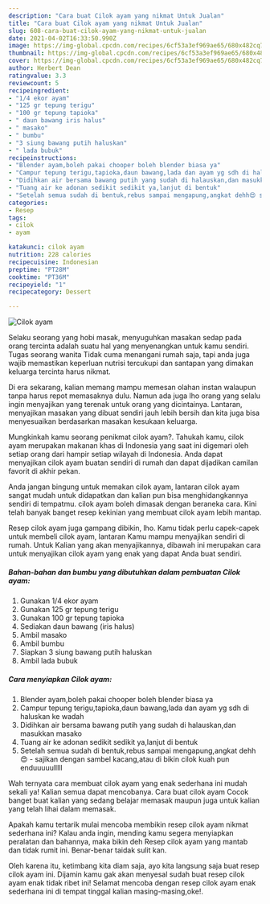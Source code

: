 ```yaml
---
description: "Cara buat Cilok ayam yang nikmat Untuk Jualan"
title: "Cara buat Cilok ayam yang nikmat Untuk Jualan"
slug: 608-cara-buat-cilok-ayam-yang-nikmat-untuk-jualan
date: 2021-04-02T16:33:50.990Z
image: https://img-global.cpcdn.com/recipes/6cf53a3ef969ae65/680x482cq70/cilok-ayam-foto-resep-utama.jpg
thumbnail: https://img-global.cpcdn.com/recipes/6cf53a3ef969ae65/680x482cq70/cilok-ayam-foto-resep-utama.jpg
cover: https://img-global.cpcdn.com/recipes/6cf53a3ef969ae65/680x482cq70/cilok-ayam-foto-resep-utama.jpg
author: Herbert Dean
ratingvalue: 3.3
reviewcount: 5
recipeingredient:
- "1/4 ekor ayam"
- "125 gr tepung terigu"
- "100 gr tepung tapioka"
- " daun bawang iris halus"
- " masako"
- " bumbu"
- "3 siung bawang putih haluskan"
- " lada bubuk"
recipeinstructions:
- "Blender ayam,boleh pakai chooper boleh blender biasa ya"
- "Campur tepung terigu,tapioka,daun bawang,lada dan ayam yg sdh di haluskan ke wadah"
- "Didihkan air bersama bawang putih yang sudah di halauskan,dan masukkan masako"
- "Tuang air ke adonan sedikit sedikit ya,lanjut di bentuk"
- "Setelah semua sudah di bentuk,rebus sampai mengapung,angkat dehh😍 sajikan dengan sambel kacang,atau di bikin cilok kuah pun enduuuuulllll"
categories:
- Resep
tags:
- cilok
- ayam

katakunci: cilok ayam 
nutrition: 228 calories
recipecuisine: Indonesian
preptime: "PT28M"
cooktime: "PT36M"
recipeyield: "1"
recipecategory: Dessert

---
```



![Cilok ayam](https://img-global.cpcdn.com/recipes/6cf53a3ef969ae65/680x482cq70/cilok-ayam-foto-resep-utama.jpg)

Selaku seorang yang hobi masak, menyuguhkan masakan sedap pada orang tercinta adalah suatu hal yang menyenangkan untuk kamu sendiri. Tugas seorang  wanita Tidak cuma menangani rumah saja, tapi anda juga wajib memastikan keperluan nutrisi tercukupi dan santapan yang dimakan keluarga tercinta harus nikmat.

Di era  sekarang, kalian memang mampu memesan olahan instan walaupun tanpa harus repot memasaknya dulu. Namun ada juga lho orang yang selalu ingin menyajikan yang terenak untuk orang yang dicintainya. Lantaran, menyajikan masakan yang dibuat sendiri jauh lebih bersih dan kita juga bisa menyesuaikan berdasarkan masakan kesukaan keluarga. 



Mungkinkah kamu seorang penikmat cilok ayam?. Tahukah kamu, cilok ayam merupakan makanan khas di Indonesia yang saat ini digemari oleh setiap orang dari hampir setiap wilayah di Indonesia. Anda dapat menyajikan cilok ayam buatan sendiri di rumah dan dapat dijadikan camilan favorit di akhir pekan.

Anda jangan bingung untuk memakan cilok ayam, lantaran cilok ayam sangat mudah untuk didapatkan dan kalian pun bisa menghidangkannya sendiri di tempatmu. cilok ayam boleh dimasak dengan beraneka cara. Kini telah banyak banget resep kekinian yang membuat cilok ayam lebih mantap.

Resep cilok ayam juga gampang dibikin, lho. Kamu tidak perlu capek-capek untuk membeli cilok ayam, lantaran Kamu mampu menyajikan sendiri di rumah. Untuk Kalian yang akan menyajikannya, dibawah ini merupakan cara untuk menyajikan cilok ayam yang enak yang dapat Anda buat sendiri.

<!--inarticleads1-->

##### Bahan-bahan dan bumbu yang dibutuhkan dalam pembuatan Cilok ayam:

1. Gunakan 1/4 ekor ayam
1. Gunakan 125 gr tepung terigu
1. Gunakan 100 gr tepung tapioka
1. Sediakan  daun bawang (iris halus)
1. Ambil  masako
1. Ambil  bumbu
1. Siapkan 3 siung bawang putih haluskan
1. Ambil  lada bubuk




<!--inarticleads2-->

##### Cara menyiapkan Cilok ayam:

1. Blender ayam,boleh pakai chooper boleh blender biasa ya
1. Campur tepung terigu,tapioka,daun bawang,lada dan ayam yg sdh di haluskan ke wadah
1. Didihkan air bersama bawang putih yang sudah di halauskan,dan masukkan masako
1. Tuang air ke adonan sedikit sedikit ya,lanjut di bentuk
1. Setelah semua sudah di bentuk,rebus sampai mengapung,angkat dehh😍 - sajikan dengan sambel kacang,atau di bikin cilok kuah pun enduuuuulllll




Wah ternyata cara membuat cilok ayam yang enak sederhana ini mudah sekali ya! Kalian semua dapat mencobanya. Cara buat cilok ayam Cocok banget buat kalian yang sedang belajar memasak maupun juga untuk kalian yang telah lihai dalam memasak.

Apakah kamu tertarik mulai mencoba membikin resep cilok ayam nikmat sederhana ini? Kalau anda ingin, mending kamu segera menyiapkan peralatan dan bahannya, maka bikin deh Resep cilok ayam yang mantab dan tidak rumit ini. Benar-benar taidak sulit kan. 

Oleh karena itu, ketimbang kita diam saja, ayo kita langsung saja buat resep cilok ayam ini. Dijamin kamu gak akan menyesal sudah buat resep cilok ayam enak tidak ribet ini! Selamat mencoba dengan resep cilok ayam enak sederhana ini di tempat tinggal kalian masing-masing,oke!.


